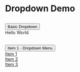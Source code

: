 # Dropdown Demo

<script setup>
  import './../../packages/core/dist/css/dropdown.css'
  import { Dropdown } from './../../packages/core'
  import { onMounted } from 'vue'

  onMounted(() => {
    const dropdown = new Dropdown('#dropdown', {
      openOn: 'hover'
    })
    const dropdownMenu = new Dropdown('#dropdown-menu')
  })
</script>
<style>
.c-dropdown.c-dropdown, .c-dropdown.c-dropdown ul {
  margin: 0;
  list-style: none;
  padding: 0;
  gap: 10px;
}
.c-dropdown.c-dropdown li {
  margin: 0;
}
</style>
<div class="c-dropdown" id="dropdown" style="margin-top: 2rem;">
  <button class="c-dropdown-trigger" aria-controls="dropdown-container">Basic Dropdown</button>
  <div class="c-dropdown-container" id="dropdown-container">
    Hello World
  </div>
</div>

<div class="c-dropdown" id="dropdown-menu" style="margin-top: 2rem;">
  <button class="c-dropdown-trigger" aria-controls="dropdown-menu-container">Item 1 - Dropdown Menu</button>
  <ul class="c-dropdown-container" id="dropdown-menu-container">
    <li><a href="#">Item 1</a></li>
    <li><a href="#">Item 2</a></li>
    <li><a href="#">Item 3</a></li>
  </ul>
</div>
